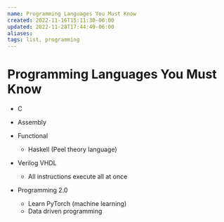 ```yaml
---
name: Programming Languages You Must Know
created: 2022-11-16T15:11:30-06:00
updated: 2022-11-28T17:44:49-06:00
aliases: 
tags: list, programming
---
```

# Programming Languages You Must Know
- C
- Assembly

- Functional
	- Haskell (Peel theory language)
- Verilog VHDL
	- All instructions execute all at once
- Programming 2.0
	- Learn PyTorch (machine learning)
	- Data driven programming